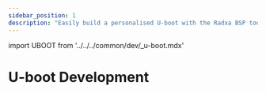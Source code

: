 ```yaml
---
sidebar_position: 1
description: "Easily build a personalised U-boot with the Radxa BSP tool to start the innovation journey of smart hardware"
---
```


import UBOOT from '../../../common/dev/\_u-boot.mdx'

# U-boot Development

<UBOOT model="Radxa CM3J" profile="rk2410" product="radxa-cm3j-rpi-cm4-io"/>
